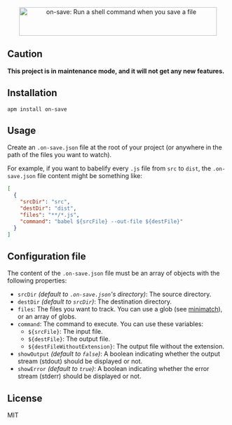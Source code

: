 <p align="center">
  <br />
  <br />
  <img src="https://s3.amazonaws.com/on-save/on-save-logo-with-tagline.svg" alt="on-save: Run a shell command when you save a file" width="451" height="65" />
  <br />
</p>

## Caution

**This project is in maintenance mode, and it will not get any new features.**

## Installation

```
apm install on-save
```

## Usage

Create an `.on-save.json` file at the root of your project (or anywhere in the path of the files you want to watch).

For example, if you want to babelify every `.js` file from `src` to `dist`, the `.on-save.json` file content might be something like:

```json
[
  {
    "srcDir": "src",
    "destDir": "dist",
    "files": "**/*.js",
    "command": "babel ${srcFile} --out-file ${destFile}"
  }
]
```

## Configuration file

The content of the `.on-save.json` file must be an array of objects with the following properties:

- `srcDir` _(default to `.on-save.json`'s directory)_: The source directory.
- `destDir` _(default to `srcDir`)_: The destination directory.
- `files`: The files you want to track. You can use a glob (see [minimatch](https://github.com/isaacs/minimatch)), or an array of globs.
- `command`: The command to execute. You can use these variables:
  - `${srcFile}`: The input file.
  - `${destFile}`: The output file.
  - `${destFileWithoutExtension}`: The output file without the extension.
- `showOutput` _(default to `false`)_: A boolean indicating whether the output stream (stdout) should be displayed or not.
- `showError` _(default to `true`)_: A boolean indicating whether the error stream (stderr) should be displayed or not.

## License

MIT
